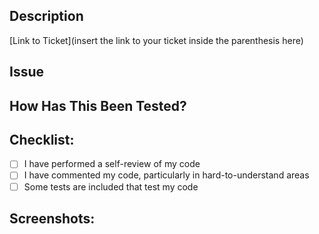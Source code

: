<!--- Provide a general summary of your changes in the Title above -->

## Description
<!--- Describe your changes in detail -->
[Link to Ticket](insert the link to your ticket inside the parenthesis here)

## Issue
<!--- Link your ticket here -->

## How Has This Been Tested?
<!--- Please describe in detail how you tested your changes. -->

## Checklist:
- [ ] I have performed a self-review of my code
- [ ] I have commented my code, particularly in hard-to-understand areas
- [ ] Some tests are included that test my code

## Screenshots:
<!--- If working on a backend ticket, screenshots or a walkthrough of successful API calls are included. -->
<!--- If working on a frontend ticket, screenshots/recording of new screens or functionality are included. -->
